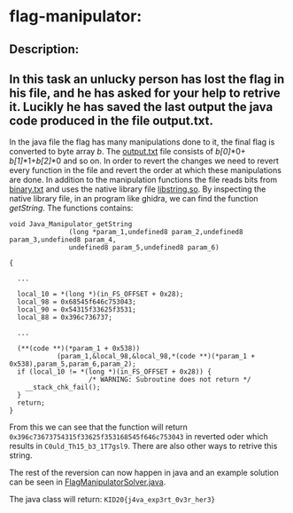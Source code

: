# flag-manipulator:
## Description:
In this task an unlucky person has lost the flag in his file, and he has asked for your help to retrive it. Lucikly he has saved the last output the java code produced in the file output.txt. 
---
In the java file the flag has many manipulations done to it, the final flag is converted to byte array *b*. The [output.txt](output.txt) file consists of *b[0]*\*0+ *b[1]*\*1+*b[2]*\*0 and so on. In order to revert the changes we need to revert every function in the file and revert the order at which these manipulations are done. 
In addition to the manipulation functions the file reads bits from [binary.txt](binary.txt) and uses the native library file [libstring.so](../files/libstring.so). By inspecting the native library file, in an program like ghidra, we can find the function *getString*. The functions contains:
```
void Java_Manipulator_getString
               (long *param_1,undefined8 param_2,undefined8 param_3,undefined8 param_4,
               undefined8 param_5,undefined8 param_6)

{

  ...
  
  local_10 = *(long *)(in_FS_OFFSET + 0x28);
  local_98 = 0x68545f646c753043;
  local_90 = 0x54315f33625f3531;
  local_88 = 0x396c736737;
  
  ...

  (**(code **)(*param_1 + 0x538))
            (param_1,&local_98,&local_98,*(code **)(*param_1 + 0x538),param_5,param_6,param_2);
  if (local_10 != *(long *)(in_FS_OFFSET + 0x28)) {
                    /* WARNING: Subroutine does not return */
    __stack_chk_fail();
  }
  return;
}
```
From this we can see that the function will return ``0x396c73673754315f33625f353168545f646c753043`` in reverted oder which results in ``C0uld_Th15_b3_1T7gsl9``. There are also other ways to retrive this string. 

 
The rest of the reversion can now happen in java and an example solution can be seen in [FlagManipulatorSolver.java](FlagManipulatorSolver.java).

The java class will return: ``KID20{j4va_exp3rt_0v3r_her3}``